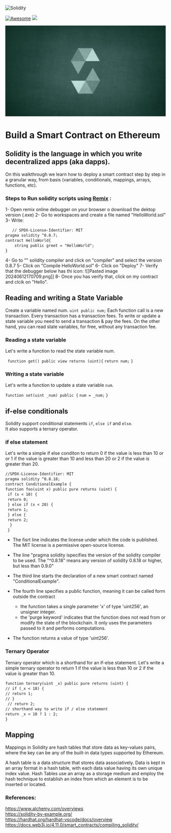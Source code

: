 ![Solidity](https://img.shields.io/badge/Solidity-%23363636.svg?style=for-the-badge&logo=solidity&logoColor=white)

[![Awesome](https://cdn.rawgit.com/sindresorhus/awesome/d7305f38d29fed78fa85652e3a63e154dd8e8829/media/badge.svg)](https://github.com/sindresorhus/awesome) <img src="https://img.shields.io/badge/Licence-MIT-yellowgreen">

<img src = 'https://github.com/r3vskd/Solidity-for-smart-contracts/blob/main/resources/Solidity-Developer-a-beginners-guide.png'></img>

# Build a Smart Contract on Ethereum 

## Solidity is the language in which you write decentralized apps (aka dapps).
On this walkthrough we learn how to deploy a smart contract step by step in a granular way, from basis (variables, conditionals, mappings, arrays, functions, etc).

### Steps to Run solidity scripts using [Remix](https://remix.ethereum.org/) :

 1- Open remix online debugger on your browser o download the dektop version (.exe)
 2- Go to workspaces and create a file named "HelloWorld.sol"
 3- Write:
```
   // SPDX-License-Identifier: MIT
pragma solidity ^0.8.7;
contract HelloWorld{
    string public greet = "HelloWorld";
}
```
 4- Go to "" solidity compiler and click on "compiler" and select the version 0.8.7
 5- Click on "Compile HelloWorld.sol"
 6- Click on "Deploy"
 7- Verify that the debugger below has thi icon: ![[Pasted image 20240612170709.png]]
 8- Once you has verify that, click on my contract and clcik on "Hello".

## Reading and writing a State Variable 

 Create a variable named num.
 `uint public num;`
 Each function call is a new transaction. Every transaction has a transaction fees. 
 To write or update a state variable you need to send a transaction & pay the fees.
 On the other hand, you can read state variables, for free, without any transaction fee.

### Reading a state variable

 Let's write a function to read the state variable num.
 
 ` function get() public view returns (uint){`
 `return num;`
 `}`

### Writing a state variable

Let's write a function to update a state variable `num`.
 
 `function set(uint _num) public {`
 `num = _num;`
 `}`

## if-else conditionals

 Solidity support conditional statements `if`, `else if` and `else`.  
 It also supports a ternary operator.

### if else statement
 Let's write a simple if else conditon to return 0 if the value is less than 10 or or 1 if
 the value is greater than 10 and less than 20 or 2 if the value is greater than 20.
 
 ````
 //SPDX-License-Identifier: MIT
 pragma solidity ^0.8.18;
 contract ConditionalExample {
 function foo(uint x) public pure returns (uint) {
  if (x < 10) {
  return 0;
  } else if (x < 20) {
  return 1;
  } else {
  return 2;
   }
  }  
  ````
 - The fisrt line indicates the license under which the code is published. The MIT license is a permissive open-source license.
 
  - The line "pragma solidity ispecifies the version of the solidity compiler to be used. The "^0.8.18" means any version of solidity 0.8.18 or higher, but less than 0.9.0"
  
  - The third line starts the declaration of a new smart contract named "ConditionalExample".
  
  - The fourth line specifies a public function, meaning  it can be called form outside the contract 
     - the function takes a single parameter 'x'  of type 'uint256', an unsigner integer.
     - the 'purge keyword' indicates that the function does not read from or modify the state of the blockchain. It only uses the parameters passed to it and performs computations.
  - The function returns a value of type 'uint256'.

### Ternary Operator
  Ternary operator which is a shorthand for an if-else statement.
  Let's write a simple ternary operator to return 1 if the value is less than 10 or 2 if the value is greater than 10.
 
  ````
  function ternary(uint _x) public pure returns (uint) {
  // if (_x < 10) {
  // return 1;
  // } 
   // return 2; 
  // shorthand way to write if / else statement
  return _x < 10 ? 1 : 2; 
  }
  ````
## Mapping

Mappings in Solidity are hash tables that store data as key-values pairs, where the key can be any of the built-in data types supported by Ethereum.

A hash table is a data structure that stores data associatively. Data is kept in an array format in a hash table, with each data value having 
its own unique index value. Hash Tables use an array as a storage medium and employ the hash technique to establish an index from which an element is to be inserted or located.



### References:
https://www.alchemy.com/overviews <br>
https://solidity-by-example.org/ <br>
https://hardhat.org/hardhat-vscode/docs/overview <br>
https://docs.web3j.io/4.11.0/smart_contracts/compiling_solidity/ 



 

 
